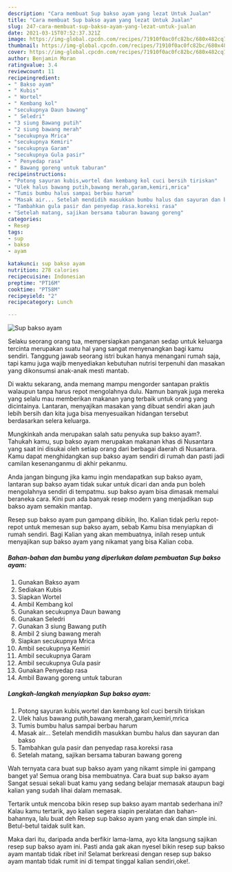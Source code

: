 ```yaml
---
description: "Cara membuat Sup bakso ayam yang lezat Untuk Jualan"
title: "Cara membuat Sup bakso ayam yang lezat Untuk Jualan"
slug: 247-cara-membuat-sup-bakso-ayam-yang-lezat-untuk-jualan
date: 2021-03-15T07:52:37.321Z
image: https://img-global.cpcdn.com/recipes/71910f0ac0fc82bc/680x482cq70/sup-bakso-ayam-foto-resep-utama.jpg
thumbnail: https://img-global.cpcdn.com/recipes/71910f0ac0fc82bc/680x482cq70/sup-bakso-ayam-foto-resep-utama.jpg
cover: https://img-global.cpcdn.com/recipes/71910f0ac0fc82bc/680x482cq70/sup-bakso-ayam-foto-resep-utama.jpg
author: Benjamin Moran
ratingvalue: 3.4
reviewcount: 11
recipeingredient:
- " Bakso ayam"
- " Kubis"
- " Wortel"
- " Kembang kol"
- "secukupnya Daun bawang"
- " Seledri"
- "3 siung Bawang putih"
- "2 siung bawang merah"
- "secukupnya Mrica"
- "secukupnya Kemiri"
- "secukupnya Garam"
- "secukupnya Gula pasir"
- " Penyedap rasa"
- " Bawang goreng untuk taburan"
recipeinstructions:
- "Potong sayuran kubis,wortel dan kembang kol cuci bersih tiriskan"
- "Ulek halus bawang putih,bawang merah,garam,kemiri,mrica"
- "Tumis bumbu halus sampai berbau harum"
- "Masak air... Setelah mendidih masukkan bumbu halus dan sayuran dan bakso"
- "Tambahkan gula pasir dan penyedap rasa.koreksi rasa"
- "Setelah matang, sajikan bersama taburan bawang goreng"
categories:
- Resep
tags:
- sup
- bakso
- ayam

katakunci: sup bakso ayam 
nutrition: 278 calories
recipecuisine: Indonesian
preptime: "PT16M"
cooktime: "PT58M"
recipeyield: "2"
recipecategory: Lunch

---
```



![Sup bakso ayam](https://img-global.cpcdn.com/recipes/71910f0ac0fc82bc/680x482cq70/sup-bakso-ayam-foto-resep-utama.jpg)

Selaku seorang orang tua, mempersiapkan panganan sedap untuk keluarga tercinta merupakan suatu hal yang sangat menyenangkan bagi kamu sendiri. Tanggung jawab seorang istri bukan hanya menangani rumah saja, tapi kamu juga wajib menyediakan kebutuhan nutrisi terpenuhi dan masakan yang dikonsumsi anak-anak mesti mantab.

Di waktu  sekarang, anda memang mampu mengorder santapan praktis walaupun tanpa harus repot mengolahnya dulu. Namun banyak juga mereka yang selalu mau memberikan makanan yang terbaik untuk orang yang dicintainya. Lantaran, menyajikan masakan yang dibuat sendiri akan jauh lebih bersih dan kita juga bisa menyesuaikan hidangan tersebut berdasarkan selera keluarga. 



Mungkinkah anda merupakan salah satu penyuka sup bakso ayam?. Tahukah kamu, sup bakso ayam merupakan makanan khas di Nusantara yang saat ini disukai oleh setiap orang dari berbagai daerah di Nusantara. Kamu dapat menghidangkan sup bakso ayam sendiri di rumah dan pasti jadi camilan kesenanganmu di akhir pekanmu.

Anda jangan bingung jika kamu ingin mendapatkan sup bakso ayam, lantaran sup bakso ayam tidak sukar untuk dicari dan anda pun boleh mengolahnya sendiri di tempatmu. sup bakso ayam bisa dimasak memalui beraneka cara. Kini pun ada banyak resep modern yang menjadikan sup bakso ayam semakin mantap.

Resep sup bakso ayam pun gampang dibikin, lho. Kalian tidak perlu repot-repot untuk memesan sup bakso ayam, sebab Kamu bisa menyiapkan di rumah sendiri. Bagi Kalian yang akan membuatnya, inilah resep untuk menyajikan sup bakso ayam yang nikamat yang bisa Kalian coba.

<!--inarticleads1-->

##### Bahan-bahan dan bumbu yang diperlukan dalam pembuatan Sup bakso ayam:

1. Gunakan  Bakso ayam
1. Sediakan  Kubis
1. Siapkan  Wortel
1. Ambil  Kembang kol
1. Gunakan secukupnya Daun bawang
1. Gunakan  Seledri
1. Gunakan 3 siung Bawang putih
1. Ambil 2 siung bawang merah
1. Siapkan secukupnya Mrica
1. Ambil secukupnya Kemiri
1. Ambil secukupnya Garam
1. Ambil secukupnya Gula pasir
1. Gunakan  Penyedap rasa
1. Ambil  Bawang goreng untuk taburan




<!--inarticleads2-->

##### Langkah-langkah menyiapkan Sup bakso ayam:

1. Potong sayuran kubis,wortel dan kembang kol cuci bersih tiriskan
1. Ulek halus bawang putih,bawang merah,garam,kemiri,mrica
1. Tumis bumbu halus sampai berbau harum
1. Masak air... Setelah mendidih masukkan bumbu halus dan sayuran dan bakso
1. Tambahkan gula pasir dan penyedap rasa.koreksi rasa
1. Setelah matang, sajikan bersama taburan bawang goreng




Wah ternyata cara buat sup bakso ayam yang nikamt simple ini gampang banget ya! Semua orang bisa membuatnya. Cara buat sup bakso ayam Sangat sesuai sekali buat kamu yang sedang belajar memasak ataupun bagi kalian yang sudah lihai dalam memasak.

Tertarik untuk mencoba bikin resep sup bakso ayam mantab sederhana ini? Kalau kamu tertarik, ayo kalian segera siapin peralatan dan bahan-bahannya, lalu buat deh Resep sup bakso ayam yang enak dan simple ini. Betul-betul taidak sulit kan. 

Maka dari itu, daripada anda berfikir lama-lama, ayo kita langsung sajikan resep sup bakso ayam ini. Pasti anda gak akan nyesel bikin resep sup bakso ayam mantab tidak ribet ini! Selamat berkreasi dengan resep sup bakso ayam mantab tidak rumit ini di tempat tinggal kalian sendiri,oke!.

